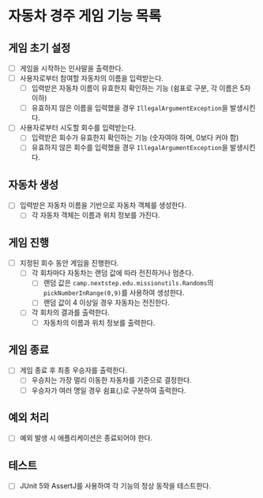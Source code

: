 # 자동차 경주 게임 기능 목록

## 게임 초기 설정
- [ ] 게임을 시작하는 인사말을 출력한다.
- [ ] 사용자로부터 참여할 자동차의 이름을 입력받는다.
    - [ ] 입력받은 자동차 이름이 유효한지 확인하는 기능 (쉼표로 구분, 각 이름은 5자 이하)
    - [ ] 유효하지 않은 이름을 입력했을 경우 `IllegalArgumentException`을 발생시킨다.
- [ ] 사용자로부터 시도할 회수를 입력받는다.
    - [ ] 입력받은 회수가 유효한지 확인하는 기능 (숫자여야 하며, 0보다 커야 함)
    - [ ] 유효하지 않은 회수를 입력했을 경우 `IllegalArgumentException`을 발생시킨다.

## 자동차 생성
- [ ] 입력받은 자동차 이름을 기반으로 자동차 객체를 생성한다.
    - [ ] 각 자동차 객체는 이름과 위치 정보를 가진다.

## 게임 진행
- [ ] 지정된 회수 동안 게임을 진행한다.
    - [ ] 각 회차마다 자동차는 랜덤 값에 따라 전진하거나 멈춘다.
        - [ ] 랜덤 값은 `camp.nextstep.edu.missionutils.Randoms`의 `pickNumberInRange(0,9)`를 사용하여 생성한다.
        - [ ] 랜덤 값이 4 이상일 경우 자동차는 전진한다.
    - [ ] 각 회차의 결과를 출력한다.
        - [ ] 자동차의 이름과 위치 정보를 출력한다.

## 게임 종료
- [ ] 게임 종료 후 최종 우승자를 출력한다.
    - [ ] 우승자는 가장 멀리 이동한 자동차를 기준으로 결정한다.
    - [ ] 우승자가 여러 명일 경우 쉼표(,)로 구분하여 출력한다.

## 예외 처리
- [ ] 예외 발생 시 애플리케이션은 종료되어야 한다.

## 테스트
- [ ] JUnit 5와 AssertJ를 사용하여 각 기능의 정상 동작을 테스트한다.
